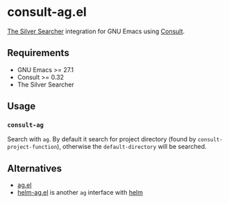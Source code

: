 # consult-ag.el

[The Silver Searcher](https://github.com/ggreer/the_silver_searcher) integration for GNU Emacs using [Consult](https://github.com/minad/consult).

## Requirements

* GNU Emacs >= 27.1
* Consult >= 0.32
* The Silver Searcher

## Usage

### `consult-ag`

Search with `ag`. By default it search for project directory (found by `consult-project-function`),
otherwise the `default-directory` will be searched.

## Alternatives

* [ag.el](https://github.com/Wilfred/ag.el)
* [helm-ag.el](https://github.com/emacsorphanage/helm-ag) is another `ag` interface with [helm](https://github.com/emacs-helm/helm)

